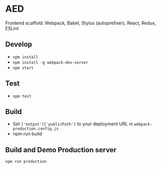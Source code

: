 # AED
Frontend scaffold: Webpack, Babel, Stylus (autoprefixer), React, Redux, ESLint

## Develop
* `npm install`
* `npm install -g webpack-dev-server`
* `npm start`

## Test
* `npm test`

## Build
* Set `['output']['publicPath']` to your deployment URL in `webpack-production.config.js`
* npm run build

## Build and Demo Production server

`npm run production`
